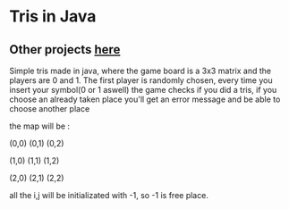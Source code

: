 # Tris in Java

## Other projects [here](https://github.com/michelesanfilippo)

Simple tris made in java, where the game board is a 3x3 matrix and the players are 0 and 1.
The first player is randomly chosen, every time you insert your symbol(0 or 1 aswell) the game checks if you did a tris, if you choose an already taken place you'll get an error message and be able to choose another place

the map will be :

(0,0) (0,1) (0,2)

(1,0) (1,1) (1,2)      

(2,0) (2,1) (2,2)

all the i,j will be initializated with -1, so -1 is free place. 
